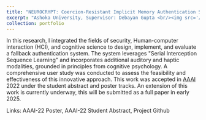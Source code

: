 ```yaml
---
title: "NEUROCRYPT: Coercion-Resistant Implicit Memory Authentication System"
excerpt: "Ashoka University, Supervisor: Debayan Gupta <br/><img src='/images/neurocrypt_high_level.png' style='width: 65%; height: 50%;'>"
collection: portfolio
---
```


In this research, I integrated the fields of security, Human-computer interaction (HCI), and cognitive science to design, implement, and evaluate a fallback authentication system. The system leverages "Serial Interception Sequence Learning" and incorporates additional auditory and haptic modalities, grounded in principles from cognitive psychology. A comprehensive user study was conducted to assess the feasibility and effectiveness of this innovative approach. This work was accepted in [AAAI](https://ojs.aaai.org/index.php/AAAI/issue/view/521) 2022 under the student abstract and poster tracks. An extension of this work is currently underway, this will be submitted as a full paper in early 2025. 

Links: AAAI-22 Poster, AAAI-22 Student Abstract, Project Github